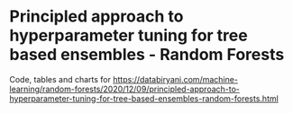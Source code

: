 # Principled approach to hyperparameter tuning for tree based ensembles - Random Forests

Code, tables and charts for https://databiryani.com/machine-learning/random-forests/2020/12/09/principled-approach-to-hyperparameter-tuning-for-tree-based-ensembles-random-forests.html
